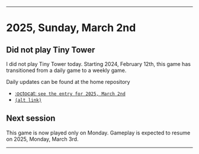 
***

# 2025, Sunday, March 2nd

## Did not play Tiny Tower

<!-- TODO: For each weekly entry, make sure the date is correct. The day of the week should be modified in 4 places !-->

I did not play Tiny Tower today. Starting 2024, February 12th, this game has transitioned from a daily game to a weekly game.

Daily updates can be found at the home repository

- [:octocat: `see the entry for 2025, March 2nd`](https://github.com/seanpm2001/SeansLifeArchive_Images_TinyTower/tree/master/tiny%20tower/2025/03_March/02/) 
- [`(alt link)`](/tiny%20tower/2025/03_March/02/)

## Next session

This game is now played only on Monday. Gameplay is expected to resume on 2025, Monday, March 3rd.

***
